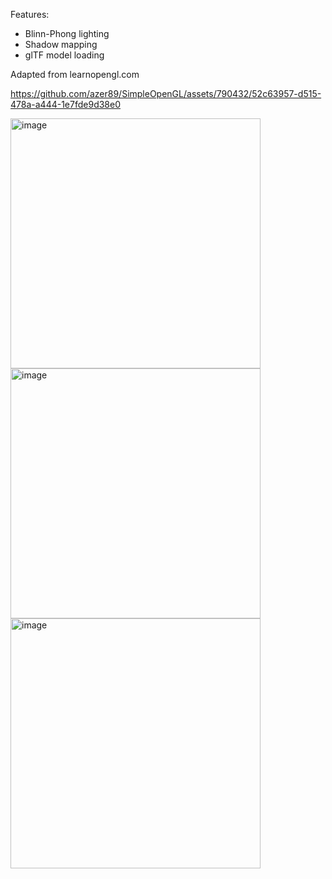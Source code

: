 Features:
* Blinn-Phong lighting
* Shadow mapping
* glTF model loading

Adapted from learnopengl.com

https://github.com/azer89/SimpleOpenGL/assets/790432/52c63957-d515-478a-a444-1e7fde9d38e0


<img width="400" alt="image" src="https://github.com/azer89/SimpleOpenGL/assets/790432/1ffa8170-aa8c-4255-a172-1fa8bcd5ecb7">

<br/>

<img width="400" alt="image" src="https://github.com/azer89/SimpleOpenGL/assets/790432/0d20af1c-7481-4036-a747-a4b7c4bab950">
<br/> 

<img width="400" alt="image" src="https://github.com/azer89/SimpleOpenGL/assets/790432/f1199712-7a89-4175-ad7c-f7512335f7c5">

<br/>
